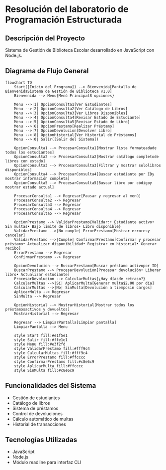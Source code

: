 # Resolución del laboratorio de Programación Estructurada

## Descripción del Proyecto
Sistema de Gestión de Biblioteca Escolar desarrollado en JavaScript con Node.js.

## Diagrama de Flujo General
```mermaid
flowchart TD
    Start([Inicio del Programa]) --> Bienvenida[Pantalla de BienvenidaSistema de Gestión de Biblioteca v1.0]
    Bienvenida --> Menu{Menú Principal8 opciones}
    
    Menu -->|1| OpcionConsulta1[Ver Estudiantes]
    Menu -->|2| OpcionConsulta2[Ver Catálogo de Libros]
    Menu -->|3| OpcionConsulta3[Ver Libros Disponibles]
    Menu -->|4| OpcionConsulta4[Revisar Estado de Estudiante]
    Menu -->|5| OpcionConsulta5[Revisar Estado de Libro]
    Menu -->|6| OpcionPrestamo[Realizar Préstamo]
    Menu -->|7| OpcionDevolucion[Devolver Libro]
    Menu -->|8| OpcionHistorial[Ver Historial de Préstamos]
    Menu -->|0| Salir([Salir del Sistema])
    
    OpcionConsulta1 --> ProcesarConsulta1[Mostrar lista formateadade todos los estudiantes]
    OpcionConsulta2 --> ProcesarConsulta2[Mostrar catálogo completode libros con estado]
    OpcionConsulta3 --> ProcesarConsulta3[Filtrar y mostrar sololibros disponibles]
    OpcionConsulta4 --> ProcesarConsulta4[Buscar estudiante por IDy mostrar información completa]
    OpcionConsulta5 --> ProcesarConsulta5[Buscar libro por códigoy mostrar estado actual]
    
    ProcesarConsulta1 --> Regresar[Pausar y regresar al menú]
    ProcesarConsulta2 --> Regresar
    ProcesarConsulta3 --> Regresar
    ProcesarConsulta4 --> Regresar
    ProcesarConsulta5 --> Regresar
    
    OpcionPrestamo --> ValidarPrestamo{Validar:• Estudiante activo• Sin multas• Bajo límite de libros• Libro disponible}
    ValidarPrestamo -->|No cumple| ErrorPrestamo[Mostrar erroresy cancelar]
    ValidarPrestamo -->|Cumple| ConfirmarPrestamo[Confirmar y procesar préstamo• Actualizar disponibilidad• Registrar en historial• Generar recibo]
    ErrorPrestamo --> Regresar
    ConfirmarPrestamo --> Regresar
    
    OpcionDevolucion --> BuscarPrestamo[Buscar préstamo activopor ID]
    BuscarPrestamo --> ProcesarDevolucion[Procesar devolución• Liberar libro• Actualizar estudiante]
    ProcesarDevolucion --> CalcularMultas{¿Hay díasde retraso?}
    CalcularMultas -->|Sí| AplicarMulta[Generar multa$2.00 por día]
    CalcularMultas -->|No| SinMulta[Devolución a tiemposin cargos]
    AplicarMulta --> Regresar
    SinMulta --> Regresar
    
    OpcionHistorial --> MostrarHistorial[Mostrar todos los préstamosactivos y devueltos]
    MostrarHistorial --> Regresar
    
    Regresar --> LimpiarPantalla[Limpiar pantalla]
    LimpiarPantalla --> Menu
    
    style Start fill:#e1f5e1
    style Salir fill:#ffe1e1
    style Menu fill:#e3f2fd
    style ValidarPrestamo fill:#fff9c4
    style CalcularMultas fill:#fff9c4
    style ErrorPrestamo fill:#ffcccc
    style ConfirmarPrestamo fill:#c8e6c9
    style AplicarMulta fill:#ffcccc
    style SinMulta fill:#c8e6c9
```

## Funcionalidades del Sistema
- Gestión de estudiantes
- Catálogo de libros
- Sistema de préstamos
- Control de devoluciones
- Cálculo automático de multas
- Historial de transacciones

## Tecnologías Utilizadas
- JavaScript
- Node.js
- Módulo readline para interfaz CLI